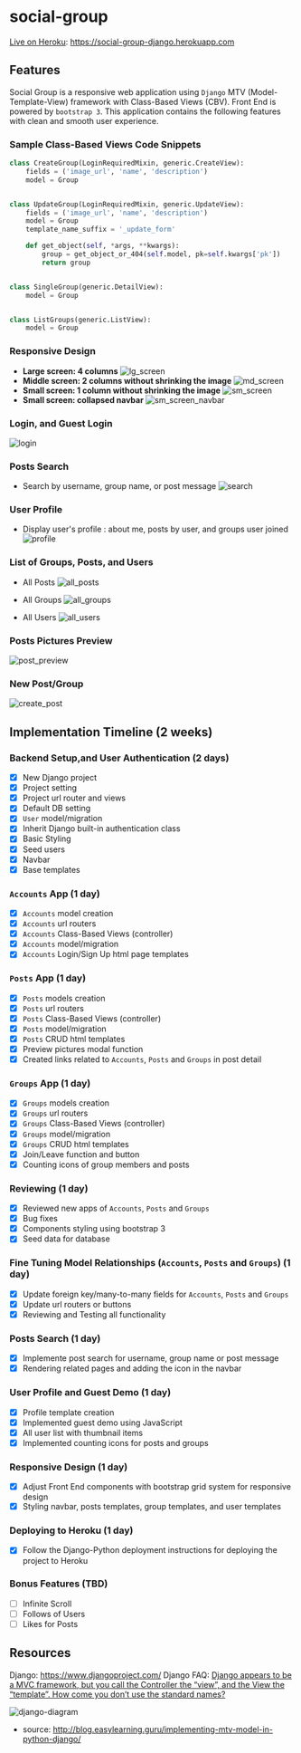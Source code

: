 # social-group

[Live on Heroku](https://social-group-django.herokuapp.com): https://social-group-django.herokuapp.com

## Features

Social Group is a responsive web application using `Django` MTV (Model-Template-View) framework with Class-Based Views (CBV). Front End is powered by `bootstrap 3`. This application contains the following features with clean and smooth user experience.

### Sample Class-Based Views Code Snippets
```python
class CreateGroup(LoginRequiredMixin, generic.CreateView):
    fields = ('image_url', 'name', 'description')
    model = Group


class UpdateGroup(LoginRequiredMixin, generic.UpdateView):
    fields = ('image_url', 'name', 'description')
    model = Group
    template_name_suffix = '_update_form'

    def get_object(self, *args, **kwargs):
        group = get_object_or_404(self.model, pk=self.kwargs['pk'])
        return group


class SingleGroup(generic.DetailView):
    model = Group


class ListGroups(generic.ListView):
    model = Group
```

### Responsive Design 
   * **Large screen: 4 columns**
![lg_screen]
   * **Middle screen: 2 columns without shrinking the image**
![md_screen]
   * **Small screen: 1 column without shrinking the image**
![sm_screen]
   * **Small screen: collapsed navbar**
![sm_screen_navbar]

### Login, and Guest Login
![login]

### Posts Search
   * Search by username, group name, or post message
![search]

### User Profile
   * Display user's profile : about me, posts by user, and groups user joined
![profile]

### List of Groups, Posts, and Users
   * All Posts
![all_posts]

   * All Groups
![all_groups]

   * All Users
![all_users]

### Posts Pictures Preview
![post_preview]

### New Post/Group
![create_post]

[lg_screen]: ./assets/pics/lg_screen.png
[md_screen]: ./assets/pics/md_screen.png
[sm_screen]: ./assets/pics/sm_screen.png
[sm_screen_navbar]: ./assets/pics/sm_screen_navbar.png
[login]: ./assets/pics/login.png
[signup]: ./assets/pics/signup.png
[search]: ./assets/pics/search.png
[profile]: ./assets/pics/profile.png
[all_posts]: ./assets/pics/all_posts.png
[all_groups]: ./assets/pics/all_groups.png
[all_users]: ./assets/pics/all_users.png
[post_preview]: ./assets/pics/post_preview.png
[create_post]: ./assets/pics/create_post.png

## Implementation Timeline (2 weeks)

### Backend Setup,and User Authentication (2 days)

- [x] New Django project
- [x] Project setting
- [x] Project url router and views 
- [x] Default DB setting 
- [x] `User` model/migration
- [x] Inherit Django built-in authentication class
- [x] Basic Styling
- [x] Seed users
- [x] Navbar
- [x] Base templates
   
### `Accounts` App (1 day)

- [x] `Accounts` model creation
- [x] `Accounts` url routers
- [x] `Accounts` Class-Based Views (controller) 
- [x] `Accounts` model/migration 
- [x] `Accounts` Login/Sign Up html page templates

### `Posts` App (1 day)

- [x] `Posts` models creation
- [x] `Posts` url routers
- [x] `Posts` Class-Based Views (controller) 
- [x] `Posts` model/migration 
- [x] `Posts` CRUD html templates
- [x] Preview pictures modal function
- [x] Created links related to `Accounts`, `Posts` and `Groups` in post detail

### `Groups` App (1 day)
- [x] `Groups` models creation
- [x] `Groups` url routers
- [x] `Groups` Class-Based Views (controller) 
- [x] `Groups` model/migration 
- [x] `Groups` CRUD html templates
- [x] Join/Leave function and button
- [x] Counting icons of group members and posts

### Reviewing (1 day)

- [x] Reviewed new apps of `Accounts`, `Posts` and `Groups`
- [x] Bug fixes
- [x] Components styling using bootstrap 3
- [x] Seed data for database

### Fine Tuning Model Relationships (`Accounts`, `Posts` and `Groups`) (1 day)

- [x] Update foreign key/many-to-many fields for `Accounts`, `Posts` and `Groups`
- [x] Update url routers or buttons
- [x] Reviewing and Testing all functionality

### Posts Search (1 day)

- [x] Implemente post search for username, group name or post message 
- [x] Rendering related pages and adding the icon in the navbar

### User Profile and Guest Demo (1 day)

- [x] Profile template creation 
- [x] Implemented guest demo using JavaScript
- [x] All user list with thumbnail items 
- [x] Implemented counting icons for posts and groups

### Responsive Design (1 day)

- [x] Adjust Front End components with bootstrap grid system for responsive design
- [x] Styling navbar, posts templates, group templates, and user templates

### Deploying to Heroku (1 day)

- [x] Follow the Django-Python deployment instructions for deploying the project to Heroku

### Bonus Features (TBD)
- [ ] Infinite Scroll
- [ ] Follows of Users
- [ ] Likes for Posts

## Resources
Django:
https://www.djangoproject.com/
Django FAQ:
[Django appears to be a MVC framework, but you call the Controller the “view”, and the View the “template”. How come you don’t use the standard names?](https://docs.djangoproject.com/en/2.0/faq/general/)

![django-diagram](http://blog.easylearning.guru/wordpress/wp-content/uploads/2015/08/Django-Template-214x300.png)
   * source: http://blog.easylearning.guru/implementing-mtv-model-in-python-django/
